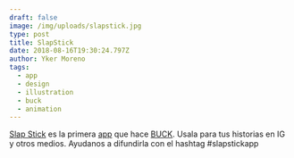 ```yaml
---
draft: false
image: /img/uploads/slapstick.jpg
type: post
title: SlapStick
date: 2018-08-16T19:30:24.797Z
author: Yker Moreno
tags:
  - app
  - design
  - illustration
  - buck
  - animation
---
```

[Slap Stick](https://slapstick.app/) es la primera [app](https://youtu.be/yQsEe1s1Mrs) que hace [BUCK](http://buck.tv/#/). Usala para tus historias en IG y otros medios. Ayudanos a difundirla con el hashtag #slapstickapp
